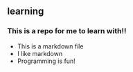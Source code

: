 learning
-----

### This is a repo for me to learn with!!

- This is a markdown file
- I like markdown
- Programming is fun!

